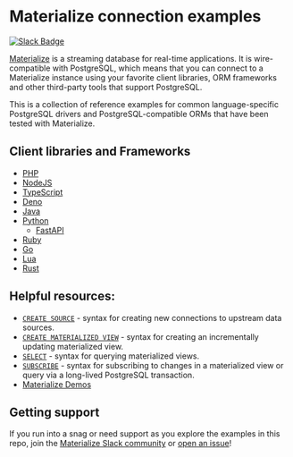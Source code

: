 # Materialize connection examples

[![Slack Badge](https://img.shields.io/badge/Join%20us%20on%20Slack!-blueviolet?style=flat&logo=slack&link=https://materialize.com/s/chat)](https://materialize.com/s/chat)

[Materialize](https://github.com/MaterializeInc/materialize) is a streaming database for real-time applications. It is wire-compatible with PostgreSQL, which means that you can connect to a Materialize instance using your favorite client libraries, ORM frameworks and other third-party tools that support PostgreSQL.

This is a collection of reference examples for common language-specific PostgreSQL drivers and PostgreSQL-compatible ORMs that have been tested with Materialize.

## Client libraries and Frameworks

- [PHP](./php)
- [NodeJS](./nodejs)
- [TypeScript](./typescript)
- [Deno](./deno)
- [Java](./java)
- [Python](./python)
  - [FastAPI](./fastapi)
- [Ruby](./ruby)
- [Go](./go)
- [Lua](./lua)
- [Rust](./rust)

## Helpful resources:

* [`CREATE SOURCE`](https://materialize.com/docs/sql/create-source/) - syntax for creating new connections to upstream data sources.
* [`CREATE MATERIALIZED VIEW`](https://materialize.com/docs/sql/create-materialized-view/) - syntax for creating an incrementally updating materialized view.
* [`SELECT`](https://materialize.com/docs/sql/select) - syntax for querying materialized views.
* [`SUBSCRIBE`](https://materialize.com/docs/sql/subscribe/) - syntax for subscribing to changes in a materialized view or query via a long-lived PostgreSQL transaction.
* [Materialize Demos](https://github.com/MaterializeInc/demos)

## Getting support

If you run into a snag or need support as you explore the examples in this repo, join the [Materialize Slack community](https://materialize.com/s/chat) or [open an issue](https://github.com/MaterializeInc/connection-examples/issues)!
